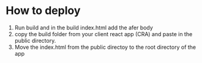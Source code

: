 # How to deploy
1. Run build and in the build index.html add the <!--__SHELL_HTML_CONTENT__--> afer body
2. copy the build folder from your client react app (CRA) and paste in the public directory.
3. Move the index.html from the public directoy to the root directory of the app